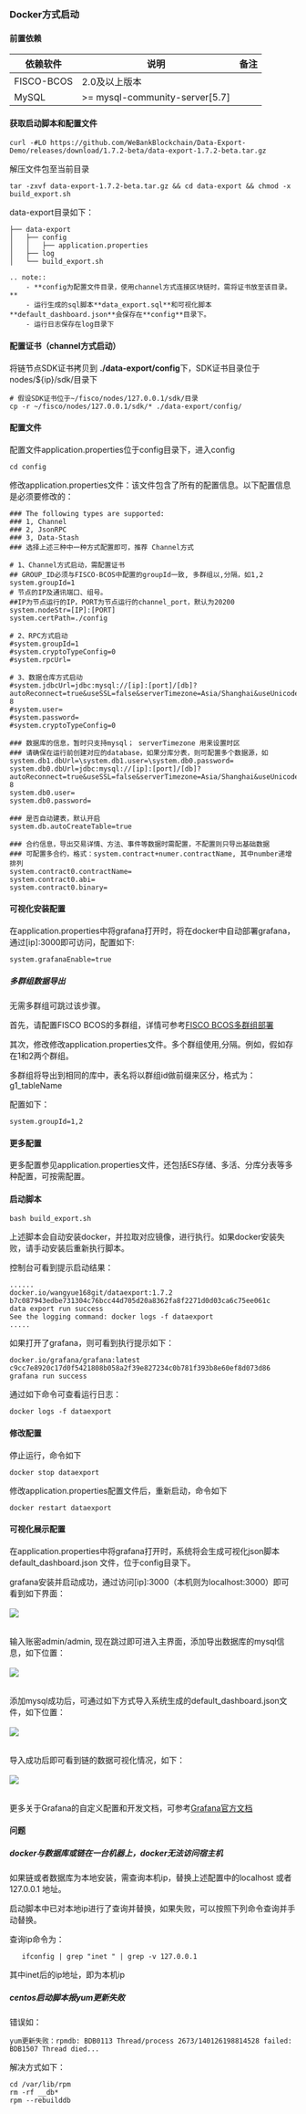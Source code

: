 
### Docker方式启动

#### 前置依赖

| 依赖软件 | 说明 |备注|
| --- | --- | --- |
| FISCO-BCOS | 2.0及以上版本 | |
| MySQL | >= mysql-community-server[5.7] | |


#### 获取启动脚本和配置文件

```
curl -#LO https://github.com/WeBankBlockchain/Data-Export-Demo/releases/download/1.7.2-beta/data-export-1.7.2-beta.tar.gz
```

解压文件包至当前目录
```
tar -zxvf data-export-1.7.2-beta.tar.gz && cd data-export && chmod -x build_export.sh
```

data-export目录如下：
```
├── data-export
│   ├── config
│   │   ├── application.properties
│   ├── log
│   └── build_export.sh
```

```eval_rst
.. note::
    - **config为配置文件目录，使用channel方式连接区块链时，需将证书放至该目录。**
    - 运行生成的sql脚本**data_export.sql**和可视化脚本**default_dashboard.json**会保存在**config**目录下。
    - 运行日志保存在log目录下

```


#### 配置证书（channel方式启动）

将链节点SDK证书拷贝到 **./data-export/config**下，SDK证书目录位于nodes/${ip}/sdk/目录下
```
# 假设SDK证书位于~/fisco/nodes/127.0.0.1/sdk/目录
cp -r ~/fisco/nodes/127.0.0.1/sdk/* ./data-export/config/
```


#### 配置文件

配置文件application.properties位于config目录下，进入config

```
cd config
```

修改application.properties文件：该文件包含了所有的配置信息。以下配置信息是必须要修改的：

```
### The following types are supported:
### 1, Channel
### 2, JsonRPC
### 3, Data-Stash
### 选择上述三种中一种方式配置即可，推荐 Channel方式

# 1、Channel方式启动，需配置证书
## GROUP_ID必须与FISCO-BCOS中配置的groupId一致, 多群组以,分隔，如1,2
system.groupId=1
# 节点的IP及通讯端口、组号。 
##IP为节点运行的IP，PORT为节点运行的channel_port，默认为20200
system.nodeStr=[IP]:[PORT]
system.certPath=./config

# 2、RPC方式启动
#system.groupId=1
#system.cryptoTypeConfig=0
#system.rpcUrl=

# 3、数据仓库方式启动
#system.jdbcUrl=jdbc:mysql://[ip]:[port]/[db]?autoReconnect=true&useSSL=false&serverTimezone=Asia/Shanghai&useUnicode=true&characterEncoding=UTF-8
#system.user=
#system.password=
#system.cryptoTypeConfig=0

### 数据库的信息，暂时只支持mysql； serverTimezone 用来设置时区
### 请确保在运行前创建对应的database，如果分库分表，则可配置多个数据源，如system.db1.dbUrl=\system.db1.user=\system.db0.password=
system.db0.dbUrl=jdbc:mysql://[ip]:[port]/[db]?autoReconnect=true&useSSL=false&serverTimezone=Asia/Shanghai&useUnicode=true&characterEncoding=UTF-8
system.db0.user=
system.db0.password=

### 是否自动建表，默认开启
system.db.autoCreateTable=true

### 合约信息，导出交易详情、方法、事件等数据时需配置，不配置则只导出基础数据
### 可配置多合约，格式：system.contract+numer.contractName, 其中number递增排列
system.contract0.contractName=
system.contract0.abi=
system.contract0.binary=
```


#### 可视化安装配置

在application.properties中将grafana打开时，将在docker中自动部署grafana，通过[ip]:3000即可访问，配置如下:
```
system.grafanaEnable=true
```

##### 多群组数据导出

无需多群组可跳过该步骤。

首先，请配置FISCO BCOS的多群组，详情可参考[FISCO BCOS多群组部署](https://fisco-bcos-documentation.readthedocs.io/zh_CN/latest/docs/manual/group_use_cases.html?highlight=%E5%A4%9A%E7%BE%A4%E7%BB%84#)

其次，修改修改application.properties文件。多个群组使用,分隔。例如，假如存在1和2两个群组。

多群组将导出到相同的库中，表名将以群组id做前缀来区分，格式为：g1_tableName

配置如下：
```
system.groupId=1,2
```

#### 更多配置

更多配置参见application.properties文件，还包括ES存储、多活、分库分表等多种配置，可按需配置。

#### 启动脚本

```
bash build_export.sh
```
上述脚本会自动安装docker，并拉取对应镜像，进行执行。如果docker安装失败，请手动安装后重新执行脚本。

控制台可看到提示启动结果：

```
......
docker.io/wangyue168git/dataexport:1.7.2
b7c087943edbe731304c76bcc44d705d20a8362fa8f2271d0d03ca6c75ee061c
data export run success
See the logging command: docker logs -f dataexport
.....

```

如果打开了grafana，则可看到执行提示如下：
```
docker.io/grafana/grafana:latest
c9cc7e8920c17d0f5421808b058a2f39e827234c0b781f393b8e60ef8d073d86
grafana run success
```


通过如下命令可查看运行日志：
```
docker logs -f dataexport
```

#### 修改配置

停止运行，命令如下
```
docker stop dataexport
```

修改application.properties配置文件后，重新启动，命令如下

```
docker restart dataexport
```

#### 可视化展示配置

在application.properties中将grafana打开时，系统将会生成可视化json脚本 default_dashboard.json 文件，位于config目录下。

grafana安装并启动成功，通过访问[ip]:3000（本机则为localhost:3000）即可看到如下界面：
<br /> <br />
![](../../images/WeBankBlockchain-Data-Export/grafana_start.png)
<br /> <br />

输入账密admin/admin, 现在跳过即可进入主界面，添加导出数据库的mysql信息，如下位置：
<br /> <br />
![](../../images/WeBankBlockchain-Data-Export/grafana_index.png)
<br /> <br />

添加mysql成功后，可通过如下方式导入系统生成的default_dashboard.json文件，如下位置：
<br /> <br />
![](../../images/WeBankBlockchain-Data-Export/grafana_json.png)
<br /> <br />

导入成功后即可看到链的数据可视化情况，如下：
<br /> <br />
![](../../images/WeBankBlockchain-Data-Export/grafana_view.png)
<br /> <br />

更多关于Grafana的自定义配置和开发文档，可参考[Grafana官方文档](http://docs.grafana.org/guides/getting_started/)

#### 问题

##### docker与数据库或链在一台机器上，docker无法访问宿主机

如果链或者数据库为本地安装，需查询本机ip，替换上述配置中的localhost 或者 127.0.0.1 地址。

启动脚本中已对本地ip进行了查询并替换，如果失败，可以按照下列命令查询并手动替换。

查询ip命令为：

```
   ifconfig | grep "inet " | grep -v 127.0.0.1
```

其中inet后的ip地址，即为本机ip


##### centos启动脚本报yum更新失败

错误如：
```
yum更新失败：rpmdb: BDB0113 Thread/process 2673/140126198814528 failed: BDB1507 Thread died...
```
解决方式如下：
```
cd /var/lib/rpm
rm -rf __db*
rpm --rebuilddb
```
